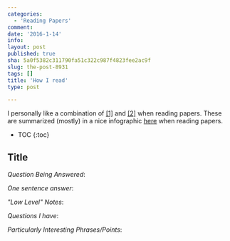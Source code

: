 ```yaml
---
categories:
  - 'Reading Papers'
comment: 
date: '2016-1-14'
info: 
layout: post
published: true
sha: 5a0f5382c311790fa51c322c987f4823fee2ac9f
slug: the-post-8931
tags: []
title: 'How I read'
type: post

---
```

I personally like a combination of [[1]](http://www.eecs.harvard.edu/~michaelm/postscripts/ReadPaper.pdf) and [[2]](http://www.cs.columbia.edu/~hgs/netbib/efficientReading.pdf) when reading papers. These are summarized (mostly) in a nice infographic [here](http://www.slideshare.net/ElsevierConnect/infographic-how-to-read-scientific-papers) when reading papers.

* TOC
{:toc}

## Title

<Authors>

*Question Being Answered*:  


*One sentence answer*:  


*"Low Level" Notes*:  


*Questions I have*:   


*Particularly Interesting Phrases/Points*:   

